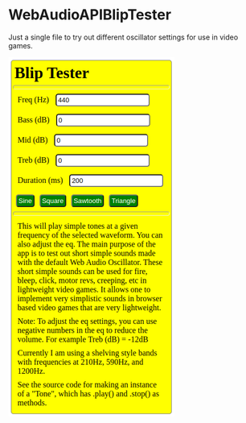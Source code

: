 # WebAudioAPIBlipTester
Just a single file to try out different oscillator settings for use in video games.

<img src='screenshot.png'>

